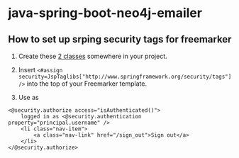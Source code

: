 # java-spring-boot-neo4j-emailer

## How to set up srping security tags for freemarker
1. Create these [2 classes](/src/main/java/com/example/emailer/security/config/) somewhere in your project.

2. Insert `<#assign security=JspTaglibs["http://www.springframework.org/security/tags"]/>` into the top of your Freemarker template.

3. Use as
```
<@security.authorize access="isAuthenticated()">
    logged in as <@security.authentication property="principal.username" />
    <li class="nav-item">
        <a class="nav-link" href="/sign_out">Sign out</a>
    </li>
</@security.authorize>
```
